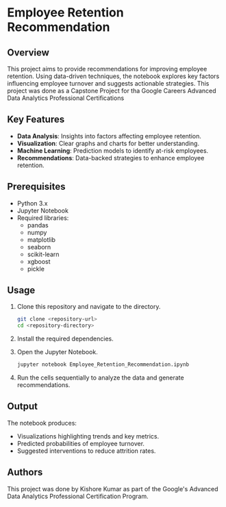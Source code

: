 
# Employee Retention Recommendation

## Overview
This project aims to provide recommendations for improving employee retention. Using data-driven techniques, the notebook explores key factors influencing employee turnover and suggests actionable strategies. This project was done as a Capstone Project for tha Google Careers Advanced Data Analytics Professional Certifications

## Key Features
- **Data Analysis**: Insights into factors affecting employee retention.
- **Visualization**: Clear graphs and charts for better understanding.
- **Machine Learning**: Prediction models to identify at-risk employees.
- **Recommendations**: Data-backed strategies to enhance employee retention.

## Prerequisites
- Python 3.x
- Jupyter Notebook
- Required libraries:
  - pandas
  - numpy
  - matplotlib
  - seaborn
  - scikit-learn
  - xgboost
  - pickle

## Usage
1. Clone this repository and navigate to the directory.
   ```bash
   git clone <repository-url>
   cd <repository-directory>
   ```
2. Install the required dependencies.
   
3. Open the Jupyter Notebook.
   ```bash
   jupyter notebook Employee_Retention_Recommendation.ipynb
   ```
4. Run the cells sequentially to analyze the data and generate recommendations.

## Output
The notebook produces:
- Visualizations highlighting trends and key metrics.
- Predicted probabilities of employee turnover.
- Suggested interventions to reduce attrition rates.

## Authors
This project was done by Kishore Kumar as part of the Google's Advanced Data Analytics Professional Certification Program.
